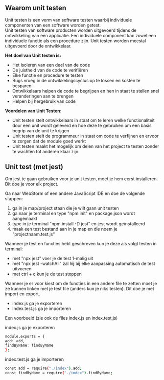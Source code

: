 ## Waarom unit testen
Unit testen is een vorm van software testen waarbij individuele componenten van een software worden getest.<br/>
Unit testen van software producten worden uitgevoerd tijdens de ontwikkeling van een applicatie. Een individuele component kan zowel een individuele functie als een procedure zijn. Unit testen worden meestal uitgevoerd door de ontwikkelaar.

<b>Het doel van Unit testen is:</b>
- Het isoleren van een deel van de code
- De juistheid van de code te verifiëren
- Elke functie en procedure te testen
- Bugs vroeg in de ontwikkelingscyclus op te lossen en kosten te besparen
- Ontwikkelaars helpen de code te begrijpen en hen in staat te stellen snel veranderingen aan te brengen
- Helpen bij hergebruik van code

<b>Voordelen van Unit Testen:</b>
- Unit testen stelt ontwikkelaars in staat om te leren welke functionaliteit door een unit wordt geleverd en hoe deze te gebruiken om een basis begrip van de unit te krijgen
- Unit testen stelt de programmeur in staat om code te verfijnen en ervoor te zorgen dat de module goed werkt
- Unit testen maakt het mogelijk om delen van het project te testen zonder te wachten tot anderen klaar zijn


## Unit test (met jest)
Om jest te gaan gebruiken voor je unit testen, moet je hem eerst installeren. Dit doe je voor elk project.

Ga naar WebStorm of een andere JavaScript IDE en doe de volgende stappen:
1. ga in je map/project staan die je wilt gaan unit testen 
2. ga naar je terminal en type "npm init" en package.json wordt aangemaakt
3. type in je terminal "npm install -D jest" en jest wordt geïnstalleerd
4. maak een test bestand aan in je map en die noem je "projectnaam.test.js"

Wanneer je test en functies hebt geschreven kun je deze als volgt testen in terminal:
- met "npx jest" voer je de test 1-malig uit 
- met "npx jest -watchAll" zal hij bij elke aanpassing automatisch de test uitvoeren 
- met ctrl + c kun je de test stoppen

Wanneer je er voor kiest om de functies in een andere file te zetten moet je ze kunnen linken met je test file (anders kun je niks testen). Dit doe je met import en export.
* index.js ga je exporteren
* index.test.js ga je importeren

Een voorbeeld (zie ook de files index.js en index.test.js)<br/>

index.js ga je exporteren
```bash
module.exports = {
add: add,
findByName: findByName
};
```

index.test.js ga je importeren
```bash
const add = require("./index").add;
const findByName = require("./index").findByName;
```